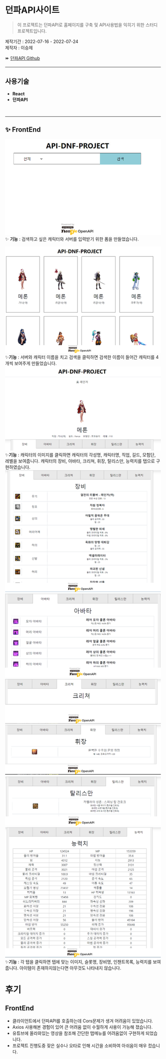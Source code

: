 # **던파API사이트**

> 이 프로젝트는 던파API로 홈페이지를 구축 및 API사용법을 익히기 위한 스터디 프로젝트입니다.

제작기간 : 2022-07-16 - 2022-07-24 
<br/>
제작자 : 이승제
<br/>


 ⏩ [던파API Github](https://github.com/merororo2/DNF) 

---
## 사용기술
- **React**
- **던파API**
<br/>


---
## **✨** **FrontEnd**<br/>

![Untitled](./readImage/inputForm.png)<br/>
✨ **기능** : 검색하고 싶은 캐릭터와 서버를 입력받기 위한 폼을 만들었습니다.<br/>

![Untitled](./readImage/SearchChar.png)<br/>
✨**기능** : 서버와 캐릭터 이름을 치고 검색을 클릭하면 검색한 이름이 들어간 캐릭터를 4개씩 보여주게 만들었습니다.<br/>
![Untitled](./readImage/CharInfo.png)<br/>
✨**기능** : 캐릭터의 이미지를 클릭하면 캐릭터의 각성명, 캐릭터명, 직업, 길드, 모험단, 레벨을 보여줍니다. 캐릭터의 장비, 아바타, 크리쳐, 휘장, 탈리스만, 능력치를 탭으로 구현하였습니다.<br/>
![Untitled](./readImage/equipment.png)<br/>
![Untitled](./readImage/avatar.png)<br/>
![Untitled](./readImage/creature.png)<br/>
![Untitled](./readImage/flag.png)<br/>
![Untitled](./readImage/talisman.png)<br/>
![Untitled](./readImage/status.png)<br/>
✨**기능** : 각 탭을 클릭하면 탭에 맞는 이미지, 슬롯명, 장비명, 인챈트목록, 능력치를 보여줍니다. 아이템이 존재하지않는다면 아무것도 나타내지 않습니다.
<br/>

# **후기**

## **FrontEnd**
- 클라이언트에서 던파API를 호출하는데 Cors문제가 생겨 어려움이 있었습니다.
- Axios 사용해본 경험이 있어 큰 어려움 없이 수월하게 사용이 가능해 졌습니다.
- 유튜브에 올라와있는 영상을 참조해 간단한 탭메뉴를 어려움없이 구현하게 되었습니다.
- 프로젝트 진행도중 잦은 실수나 오타로 인해 시간을 소비하여 아쉬움이 매우 컸습니다. 
